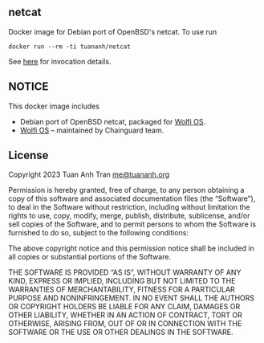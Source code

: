 netcat
------

Docker image for Debian port of OpenBSD's netcat. To use run

```
docker run --rm -ti tuananh/netcat
```

See [here](https://manpages.debian.org/unstable/netcat-openbsd/nc.1.en.html) for invocation details.

## NOTICE

This docker image includes

- Debian port of OpenBSD netcat, packaged for [Wolfi OS](https://packages.debian.org/sid/netcat-openbsd).
- [Wolfi OS](https://packages.debian.org/sid/netcat-openbsd) – maintained by Chainguard team.

## License

Copyright 2023 Tuan Anh Tran <me@tuananh.org>

Permission is hereby granted, free of charge, to any person obtaining a copy of this software and associated documentation files (the “Software”), to deal in the Software without restriction, including without limitation the rights to use, copy, modify, merge, publish, distribute, sublicense, and/or sell copies of the Software, and to permit persons to whom the Software is furnished to do so, subject to the following conditions:

The above copyright notice and this permission notice shall be included in all copies or substantial portions of the Software.

THE SOFTWARE IS PROVIDED “AS IS”, WITHOUT WARRANTY OF ANY KIND, EXPRESS OR IMPLIED, INCLUDING BUT NOT LIMITED TO THE WARRANTIES OF MERCHANTABILITY, FITNESS FOR A PARTICULAR PURPOSE AND NONINFRINGEMENT. IN NO EVENT SHALL THE AUTHORS OR COPYRIGHT HOLDERS BE LIABLE FOR ANY CLAIM, DAMAGES OR OTHER LIABILITY, WHETHER IN AN ACTION OF CONTRACT, TORT OR OTHERWISE, ARISING FROM, OUT OF OR IN CONNECTION WITH THE SOFTWARE OR THE USE OR OTHER DEALINGS IN THE SOFTWARE.